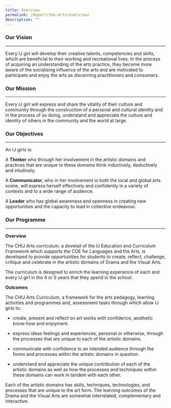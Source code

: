 ```yaml
---
title: Overview
permalink: /depart/the-arts/overview/
description: ""
---
```

### Our Vision

* * *

Every IJ girl will develop their creative talents, competencies and skills, which are beneficial to their working and recreational lives. In the process of acquiring an understanding of the arts practice, they become more aware of the socialising influence of the arts and are motivated to participate and enjoy the arts as discerning practitioners and consumers.

### Our Mission

* * *

Every IJ girl will express and share the vitality of their culture and community through the construction of a personal and cultural identity and in the process of so doing, understand and appreciate the culture and identity of others in the community and the world at large.

### Our Objectives

* * *

An IJ girls is:

A **Thinker** who through her involvement in the artistic domains and practices that are unique to these domains think inductively, deductively and intuitively.

A **Communicator**, who in her involvement in both the local and global arts scene, will express herself effectively and confidently in a variety of contexts and to a wide range of audience.

A **Leader** who has global awareness and openness in creating new opportunities and the capacity to lead in collective endeavour.

### Our Programme

* * *

**Overview**

The CHIJ Arts curriculum, a dovetail of the IJ Education and Curriculum Framework which supports the COE for Languages and the Arts, is developed to provide opportunities for students to create, reflect, challenge, critique and celebrate in the artistic domains of Drama and the Visual Arts.

The curriculum is designed to enrich the learning experience of each and every IJ girl in the 4 or 5 years that they spend in the school.

**Outcomes**

The CHIJ Arts Curriculum, a framework for the arts pedagogy, learning activities and programmes and, assessment tasks through which allow IJ girls to:

*   create, present and reflect on art works with confidence, aesthetic know-how and enjoyment.
    
*   express ideas feelings and experiences, personal or otherwise, through the processes that are unique to each of the artistic domains.
    
*   communicate with confidence to an intended audience through the forms and processes within the artistic domains in question.
    
*   understand and appreciate the unique contribution of each of the artistic domains as well as how the processes and techniques within these domains can work in tandem with each other.
    

Each of the artistic domains has skills, techniques, technologies, and processes that are unique to the art form. The learning outcomes of the Drama and the Visual Arts are somewhat interrelated, complementary and interactive.